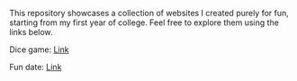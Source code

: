 This repository showcases a collection of websites I created purely for fun, starting from my first year of college. Feel free to explore them using the links below.

Dice game: [Link](https://dice-game-126.netlify.app/)

Fun date: [Link](https://hey-princess.netlify.app/)
